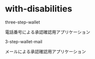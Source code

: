 # with-disabilities

three-step-wallet

電話番号による承認確認用アプリケーション

3-step-wallet-mail

メールによる承認確認用アプリケーション

